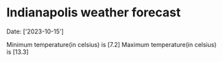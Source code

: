 # Indianapolis weather forecast 
Date: ['2023-10-15'] 

Minimum temperature(in celsius) is [7.2] 
Maximum temperature(in celsius) is [13.3]